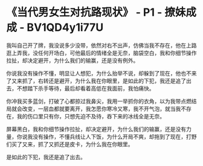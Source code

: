 # 《当代男女生对抗路现状》 - P1 - 撩妹成成 - BV1QD4y1i77U

我叫自己开了牌，我没说多少没带，依然对右不出声，仿佛当我不存在，他在上路逛上弄我，没任何开场白，可他最后的情绪全是无奈，脑袋空白，我和你细节操作拉扯，却决定避开，为什么我们的输赢，还是没有例外。

你说我没有操作不懂，明显让人想犯，为什么抬举不说，却躲到了现在，他也不来了又来抓了，右转还是避开，为什么我在你眼里，是如此的下犯，我还是追了出去，不想踏下杀手等待，最后却看着高低在我面前，我怕痛快。

你冲我买多蓝剑，打破了心都掠过我鼻尖，我用一举抓你的衣角，以为我带点燃结局就会改变，一层血都就要离开，我怎愿你寒冷又寒，我不开气泡，就当我不存在，我的伤口里只有你，只想先迫不及待，吞下来的冰线全是无奈。

屏幕黑白，我和你细节操作拉扯，却决定避开，为什么我们的输赢，还是没有力量，你说我没有操作，不懂兵线让人下饭，为什么开局不爽，却拖到了现在，打野们买了又来，抓了又抓还是皮卡，为什么我在你眼里。

是如此的下犯，我还是追了出去。